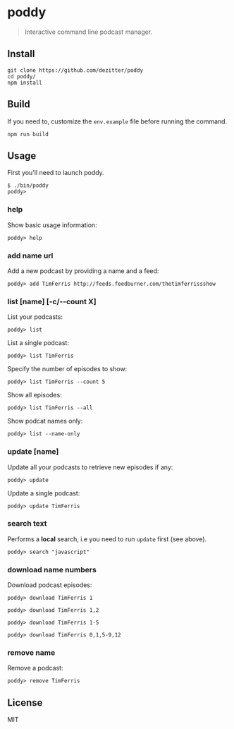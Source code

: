 # poddy

> Interactive command line podcast manager.

## Install

```shell
git clone https://github.com/dezitter/poddy
cd poddy/
npm install
```

## Build

If you need to, customize the `env.example` file before running the command.

```shell
npm run build
```

## Usage

First you'll need to launch poddy.

```shell
$ ./bin/poddy
poddy>
```

### help

Show basic usage information:

```shell
poddy> help
```

### add name url

Add a new podcast by providing a name and a feed:

```shell
poddy> add TimFerris http://feeds.feedburner.com/thetimferrissshow
```

### list [name] [-c/--count X]

List your podcasts:

```shell
poddy> list
```

List a single podcast:

```shell
poddy> list TimFerris
```

Specify the number of episodes to show:

```shell
poddy> list TimFerris --count 5
```

Show all episodes:

```shell
poddy> list TimFerris --all
```

Show podcat names only:

```shell
poddy> list --name-only
```

### update [name]

Update all your podcasts to retrieve new episodes if any:

```shell
poddy> update
```

Update a single podcast:

```shell
poddy> update TimFerris
```

### search text

Performs a **local** search, i.e you need to run `update` first (see above).


```shell
poddy> search "javascript"
```

### download name numbers

Download podcast episodes:

```shell
poddy> download TimFerris 1
```

```shell
poddy> download TimFerris 1,2
```

```shell
poddy> download TimFerris 1-5
```

```shell
poddy> download TimFerris 0,1,5-9,12
```

### remove name

Remove a podcast:

```shell
poddy> remove TimFerris
```

## License

MIT
